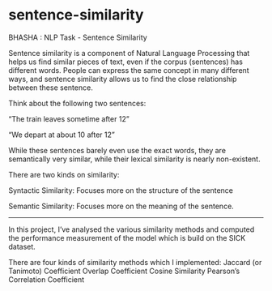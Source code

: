 # sentence-similarity
BHASHA :  NLP Task - Sentence Similarity 

Sentence similarity is a component of Natural Language Processing that helps us find similar pieces of text, even if the corpus (sentences) has different words. People can express the same concept in many different ways, and sentence similarity allows us to find the close relationship between these sentence.

Think about the following two sentences:

“The train leaves sometime after 12”

“We depart at about 10 after 12”

While these sentences barely even use the exact words, they are semantically very similar, while their lexical similarity is nearly non-existent.

There are two kinds on similarity:

Syntactic Similarity: Focuses more on the structure of the sentence

Semantic Similarity: Focuses more on the meaning of the sentence.

----------------------------------------------------------------------------------------------------------------------------------------------------

In this project, I’ve analysed the various similarity methods and computed the performance measurement of the model which is build on the SICK dataset.

There are four kinds of similarity methods which I implemented:
Jaccard (or Tanimoto) Coefficient
Overlap Coefficient
Cosine Similarity
Pearson’s Correlation Coefficient
